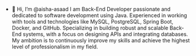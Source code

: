 - 👋 Hi, I’m @aisha-asaad
 I am Back-End Developer passionate and dedicated to software development using Java.
 Experienced in working with tools and technologies like MySQL, PostgreSQL, Spring Boot, Docker, and GitHub.
 Specializing in building robust and scalable Back-End systems, with a focus on designing APIs and integrating databases.
 My ambition is to continuously improve my skills and achieve the highest level of professionalism in my field.
